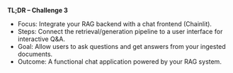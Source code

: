 **TL;DR – Challenge 3**

- Focus: Integrate your RAG backend with a chat frontend (Chainlit).
- Steps: Connect the retrieval/generation pipeline to a user interface for interactive Q&A.
- Goal: Allow users to ask questions and get answers from your ingested documents.
- Outcome: A functional chat application powered by your RAG system.
